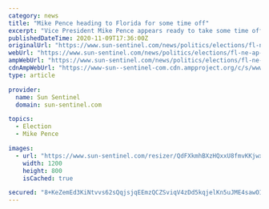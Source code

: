 ```yaml
---
category: news
title: "Mike Pence heading to Florida for some time off"
excerpt: "Vice President Mike Pence appears ready to take some time off a week after the election and is scheduled to travel to Sanibel this week."
publishedDateTime: 2020-11-09T17:36:00Z
originalUrl: "https://www.sun-sentinel.com/news/politics/elections/fl-ne-ap-pence-vacation-sanibel-20201109-ojdnkf7j35bahneuzzsvyeoile-story.html"
webUrl: "https://www.sun-sentinel.com/news/politics/elections/fl-ne-ap-pence-vacation-sanibel-20201109-ojdnkf7j35bahneuzzsvyeoile-story.html"
ampWebUrl: "https://www.sun-sentinel.com/news/politics/elections/fl-ne-ap-pence-vacation-sanibel-20201109-ojdnkf7j35bahneuzzsvyeoile-story.html?outputType=amp"
cdnAmpWebUrl: "https://www-sun--sentinel-com.cdn.ampproject.org/c/s/www.sun-sentinel.com/news/politics/elections/fl-ne-ap-pence-vacation-sanibel-20201109-ojdnkf7j35bahneuzzsvyeoile-story.html?outputType=amp"
type: article

provider:
  name: Sun Sentinel
  domain: sun-sentinel.com

topics:
  - Election
  - Mike Pence

images:
  - url: "https://www.sun-sentinel.com/resizer/QdFXkmhBXzHQxxU8fmvKKjwxr2w=/1200x0/top/cloudfront-us-east-1.images.arcpublishing.com/tronc/SEX4UHCYTJSBVUHFJBBID32F7M.jpg"
    width: 1200
    height: 800
    isCached: true

secured: "8+KeZemEd3KiNtvvs62sQqjsjqEEmzQCZSviqV4zDd5kqjelKn5uJME4sawOIpixXepvznZL/3uIheB1T++9cSuU4XTU5ABDEdLJPyL8FqNaNFfG1UolJDhHy0v5v3wLPXdg3+GKgL6idnxPEzTmgcQa2GOv3U4ncE3Qq1FUZo/9cSID8Otaww/+p1jsl+ux2B2kQhN+ExKYqct4UOMg3cqMjN4XWY5Hv0KT86bfwn+DwmY0X1OC456RW/G4mTCvExWumu6BXvO4L58qKBd60Yng1/MvJL2hY1fDm3rf2MV4VaSCV2wR/0a/wF8fSRYXQcW5xDtyBy8hNsm6/SZi0f8qYL5S0SpUpPJ3g0VjEbI=;M/DL1exwxXChcHzowp8Obg=="
---
```


